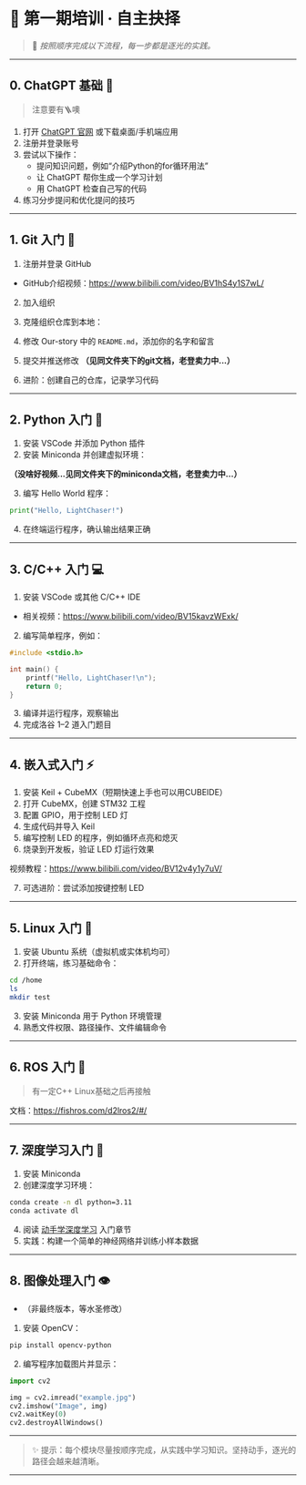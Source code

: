 # 🌟 第一期培训 · 自主抉择

> 📖 *按照顺序完成以下流程，每一步都是逐光的实践。*

---

## 0. ChatGPT 基础 🚀

>注意要有🪜噢

1. 打开 [ChatGPT 官网](https://chat.openai.com/) 或下载桌面/手机端应用  
2. 注册并登录账号  
3. 尝试以下操作：  
   - 提问知识问题，例如“介绍Python的for循环用法”  
   - 让 ChatGPT 帮你生成一个学习计划  
   - 用 ChatGPT 检查自己写的代码  
4. 练习分步提问和优化提问的技巧

---

## 1. Git 入门 🐙

1. 注册并登录 GitHub  
- GitHub介绍视频：https://www.bilibili.com/video/BV1hS4y1S7wL/
2. 加入组织 
3. 克隆组织仓库到本地：  
4. 修改 Our-story 中的 `README.md`，添加你的名字和留言
5. 提交并推送修改
  **（见同文件夹下的git文档，老登卖力中...）**

6. 进阶：创建自己的仓库，记录学习代码

---

## 2. Python 入门 🐍

1. 安装 VSCode 并添加 Python 插件
2. 安装 Miniconda 并创建虚拟环境：

  **（没啥好视频...见同文件夹下的miniconda文档，老登卖力中...）**


3. 编写 Hello World 程序：

```python
print("Hello, LightChaser!")
```

4. 在终端运行程序，确认输出结果正确

---

## 3. C/C++ 入门 💻

1. 安装 VSCode 或其他 C/C++ IDE
- 相关视频：https://www.bilibili.com/video/BV15kavzWExk/
2. 编写简单程序，例如：

```c
#include <stdio.h>

int main() {
    printf("Hello, LightChaser!\n");
    return 0;
}
```

3. 编译并运行程序，观察输出
4. 完成洛谷 1–2 道入门题目

---

## 4. 嵌入式入门 ⚡

1. 安装 Keil + CubeMX（短期快速上手也可以用CUBEIDE）
2. 打开 CubeMX，创建 STM32 工程
3. 配置 GPIO，用于控制 LED 灯
4. 生成代码并导入 Keil
5. 编写控制 LED 的程序，例如循环点亮和熄灭
6. 烧录到开发板，验证 LED 灯运行效果

视频教程：https://www.bilibili.com/video/BV12v4y1y7uV/


7. 可选进阶：尝试添加按键控制 LED

---

## 5. Linux 入门 🐧

1. 安装 Ubuntu 系统（虚拟机或实体机均可）
2. 打开终端，练习基础命令：

```bash
cd /home
ls
mkdir test
```

3. 安装 Miniconda 用于 Python 环境管理
4. 熟悉文件权限、路径操作、文件编辑命令

---

## 6. ROS 入门 🤖
> 有一定C++ Linux基础之后再接触

文档：https://fishros.com/d2lros2/#/

---

## 7. 深度学习入门 🧠

1. 安装 Miniconda
2. 创建深度学习环境：

```bash
conda create -n dl python=3.11
conda activate dl
```

4. 阅读 [动手学深度学习](https://zh.d2l.ai/) 入门章节
5. 实践：构建一个简单的神经网络并训练小样本数据

---

## 8. 图像处理入门 👁️
- （非最终版本，等水圣修改）

1. 安装 OpenCV：

```bash
pip install opencv-python
```

2. 编写程序加载图片并显示：

```python
import cv2

img = cv2.imread("example.jpg")
cv2.imshow("Image", img)
cv2.waitKey(0)
cv2.destroyAllWindows()
```


---

> ✨ 提示：每个模块尽量按顺序完成，从实践中学习知识。坚持动手，逐光的路径会越来越清晰。


---
